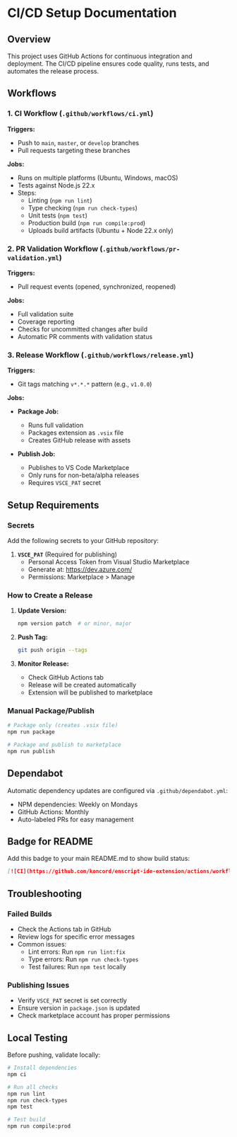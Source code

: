 # CI/CD Setup Documentation

## Overview

This project uses GitHub Actions for continuous integration and deployment. The CI/CD pipeline ensures code quality, runs tests, and automates the release process.

## Workflows

### 1. CI Workflow (`.github/workflows/ci.yml`)

**Triggers:**
- Push to `main`, `master`, or `develop` branches
- Pull requests targeting these branches

**Jobs:**
- Runs on multiple platforms (Ubuntu, Windows, macOS)
- Tests against Node.js 22.x
- Steps:
  - Linting (`npm run lint`)
  - Type checking (`npm run check-types`)
  - Unit tests (`npm test`)
  - Production build (`npm run compile:prod`)
  - Uploads build artifacts (Ubuntu + Node 22.x only)

### 2. PR Validation Workflow (`.github/workflows/pr-validation.yml`)

**Triggers:**
- Pull request events (opened, synchronized, reopened)

**Jobs:**
- Full validation suite
- Coverage reporting
- Checks for uncommitted changes after build
- Automatic PR comments with validation status

### 3. Release Workflow (`.github/workflows/release.yml`)

**Triggers:**
- Git tags matching `v*.*.*` pattern (e.g., `v1.0.0`)

**Jobs:**
- **Package Job:**
  - Runs full validation
  - Packages extension as `.vsix` file
  - Creates GitHub release with assets
  
- **Publish Job:**
  - Publishes to VS Code Marketplace
  - Only runs for non-beta/alpha releases
  - Requires `VSCE_PAT` secret

## Setup Requirements

### Secrets

Add the following secrets to your GitHub repository:

1. **`VSCE_PAT`** (Required for publishing)
   - Personal Access Token from Visual Studio Marketplace
   - Generate at: https://dev.azure.com/
   - Permissions: Marketplace > Manage

### How to Create a Release

1. **Update Version:**
   ```bash
   npm version patch  # or minor, major
   ```

2. **Push Tag:**
   ```bash
   git push origin --tags
   ```

3. **Monitor Release:**
   - Check GitHub Actions tab
   - Release will be created automatically
   - Extension will be published to marketplace

### Manual Package/Publish

```bash
# Package only (creates .vsix file)
npm run package

# Package and publish to marketplace
npm run publish
```

## Dependabot

Automatic dependency updates are configured via `.github/dependabot.yml`:
- NPM dependencies: Weekly on Mondays
- GitHub Actions: Monthly
- Auto-labeled PRs for easy management

## Badge for README

Add this badge to your main README.md to show build status:

```markdown
[![CI](https://github.com/koncord/enscript-ide-extension/actions/workflows/ci.yml/badge.svg)](https://github.com/koncord/enscript-ide-extension/actions/workflows/ci.yml)
```

## Troubleshooting

### Failed Builds
- Check the Actions tab in GitHub
- Review logs for specific error messages
- Common issues:
  - Lint errors: Run `npm run lint:fix`
  - Type errors: Run `npm run check-types`
  - Test failures: Run `npm test` locally

### Publishing Issues
- Verify `VSCE_PAT` secret is set correctly
- Ensure version in `package.json` is updated
- Check marketplace account has proper permissions

## Local Testing

Before pushing, validate locally:

```bash
# Install dependencies
npm ci

# Run all checks
npm run lint
npm run check-types
npm test

# Test build
npm run compile:prod
```
